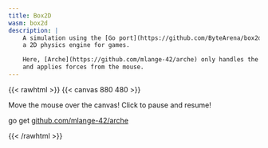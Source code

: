 ```yaml
---
title: Box2D
wasm: box2d
description: |
    A simulation using the [Go port](https://github.com/ByteArena/box2d) of [Box2D](https://box2d.org/),
    a 2D physics engine for games.

    Here, [Arche](https://github.com/mlange-42/arche) only handles the graphics
    and applies forces from the mouse.
---
```


{{< rawhtml >}}
{{< canvas 880 480 >}}

<p id="instructions">Move the mouse over the canvas! Click to pause and resume!</p>
<p class="tt">go get <a href="https://github.com/mlange-42/arche">github.com/mlange-42/arche</a>
</p>
{{< /rawhtml >}}
